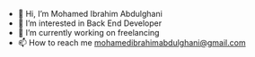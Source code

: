 - 👋 Hi, I’m Mohamed Ibrahim Abdulghani 
- 👀 I’m interested in Back End Developer 
- 🌱 I’m currently working on freelancing
- 📫 How to reach me mohamedibrahimabdulghani@gmail.com

